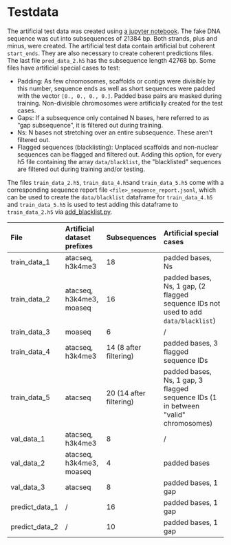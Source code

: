 # Testdata
The artificial test data was created using
[a jupyter notebook](testdata_creation.ipynb).
The fake DNA sequence was cut into subsequences of 21384 bp.  Both strands, plus and
minus, were created. The artificial test data contain artificial but coherent
``start_ends``. They are also necessary to create coherent predictions files. The
last file ``pred_data_2.h5`` has the subsequence length 42768 bp. Some files have
artificial special cases to test:
- Padding: As few chromosomes, scaffolds or contigs were divisible by this number,
  sequence ends as well as short sequences were padded with the vector
  ``[0., 0., 0., 0.]``. Padded base pairs are masked during training. Non-divisible
  chromosomes were artificially created for the test cases.
- Gaps: If a subsequence only contained N bases, here referred to as “gap
  subsequence”, it is filtered out during training.
- Ns: N bases not stretching over an entire subsequence. These aren't filtered out.
- Flagged sequences (blacklisting): Unplaced scaffolds and non-nuclear sequences
  can be flagged and filtered out. Adding this option, for every h5 file containing
  the array ``data/blacklist``, the "blacklisted" sequences are filtered out during
  training and/or testing.

The files ``train_data_2.h5``, ``train_data_4.h5``and ``train_data_5.h5`` come with
a corresponding sequence report file ``<file>_sequence_report.jsonl``, which can be
used to create the ``data/blacklist`` dataframe for ``train_data_4.h5`` and
``train_data_5.h5`` is used to test adding this dataframe to ``train_data_2.h5`` via
[add_blacklist.py](../../side_scripts/add_blacklist.py).

     
| File           | Artificial dataset prefixes | Subsequences            | Artificial special cases                                                             |
|:---------------|:----------------------------|:------------------------|:-------------------------------------------------------------------------------------|
| train_data_1   | atacseq, h3k4me3            | 18                      | padded bases, Ns                                                                     |
| train_data_2   | atacseq, h3k4me3, moaseq    | 16                      | padded bases, Ns, 1 gap, (2 flagged sequence IDs not used to add ``data/blacklist``) |
| train_data_3   | moaseq                      | 6                       | /                                                                                    |
| train_data_4   | atacseq, h3k4me3            | 14 (8 after filtering)  | padded bases, 3 flagged sequence IDs                                                 |
| train_data_5   | atacseq                     | 20 (14 after filtering) | padded bases, Ns, 1 gap, 3 flagged sequence IDs (1 in between "valid" chromosomes)   |
| val_data_1     | atacseq, h3k4me3            | 8                       | /                                                                                    |
| val_data_2     | atacseq, h3k4me3, moaseq    | 4                       | padded bases                                                                         |
| val_data_3     | atacseq                     | 8                       | padded bases, 1 gap                                                                  |
| predict_data_1 | /                           | 16                      | padded bases, 1 gap                                                                  |
| predict_data_2 | /                           | 10                      | padded bases, 1 gap                                                                  |
